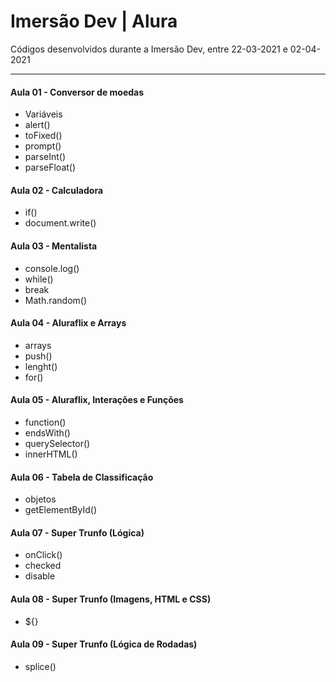 # Imersão Dev | Alura

Códigos desenvolvidos durante a Imersão Dev, entre 22-03-2021 e 02-04-2021



---

#### Aula 01 - Conversor de moedas

* Variáveis
* alert()
* toFixed()
* prompt()
* parseInt()
* parseFloat()


#### Aula 02 - Calculadora

* if()
* document.write()

#### Aula 03 - Mentalista

* console.log()
* while()
* break
* Math.random()

#### Aula 04 - Aluraflix e Arrays

* arrays
* push()
* lenght()
* for()

#### Aula 05 - Aluraflix, Interações e Funções

* function()
* endsWith()
* querySelector()
* innerHTML()

#### Aula 06 - Tabela de Classificação

* objetos
* getElementById()

#### Aula 07 - Super Trunfo (Lógica)

* onClick()
* checked
* disable

#### Aula 08 - Super Trunfo (Imagens, HTML e CSS)

* ${}

#### Aula 09 - Super Trunfo (Lógica de Rodadas)

* splice()